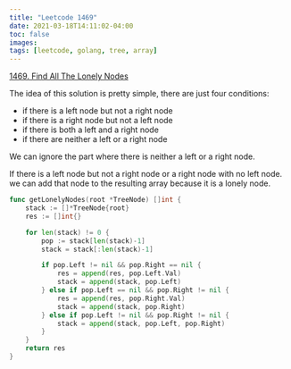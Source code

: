 ```yaml
---
title: "Leetcode 1469"
date: 2021-03-18T14:11:02-04:00
toc: false
images:
tags: [leetcode, golang, tree, array]
---
```


[1469. Find All The Lonely Nodes](https://leetcode.com/problems/find-all-the-lonely-nodes/)

The idea of this solution is pretty simple, there are just four conditions:

* if there is a left node but not a right node
* if there is a right node but not a left node
* if there is both a left and a right node
* if there are neither a left or a right node

We can ignore the part where there is neither a left or a right node.

If there is a left node but not a right node or a right node with no left node. we can add that node to the resulting array because it is a lonely node.

``` go
func getLonelyNodes(root *TreeNode) []int {
    stack := []*TreeNode{root}
    res := []int{}

    for len(stack) != 0 {
        pop := stack[len(stack)-1]
        stack = stack[:len(stack)-1]

        if pop.Left != nil && pop.Right == nil {
            res = append(res, pop.Left.Val)
            stack = append(stack, pop.Left)
        } else if pop.Left == nil && pop.Right != nil {
            res = append(res, pop.Right.Val)
            stack = append(stack, pop.Right)
        } else if pop.Left != nil && pop.Right != nil {
            stack = append(stack, pop.Left, pop.Right)
        }
    }
    return res
}
```